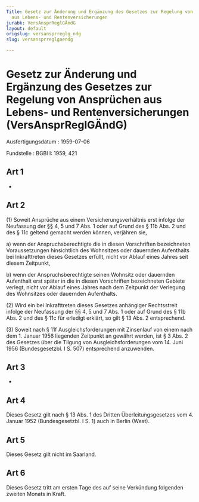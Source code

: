 ```yaml
---
Title: Gesetz zur Änderung und Ergänzung des Gesetzes zur Regelung von Ansprüchen
  aus Lebens- und Rentenversicherungen
jurabk: VersAnsprReglGÄndG
layout: default
origslug: versansprreglg_ndg
slug: versansprreglgaendg

---
```


# Gesetz zur Änderung und Ergänzung des Gesetzes zur Regelung von Ansprüchen aus Lebens- und Rentenversicherungen (VersAnsprReglGÄndG)

Ausfertigungsdatum
:   1959-07-06

Fundstelle
:   BGBl I: 1959, 421



## Art 1

-


## Art 2

(1) Soweit Ansprüche aus einem Versicherungsverhältnis erst infolge der Neufassung der §§
4,              5 und 7 Abs. 1 oder auf Grund des
§ 11b Abs. 2              und des § 11c geltend gemacht werden können, verjähren sie,

a)  wenn der Anspruchsberechtigte die in diesen Vorschriften bezeichneten Voraussetzungen hinsichtlich des Wohnsitzes oder dauernden Aufenthalts bei Inkrafttreten dieses Gesetzes erfüllt, nicht vor Ablauf eines Jahres seit diesem Zeitpunkt,


b)  wenn der Anspruchsberechtigte seinen Wohnsitz oder dauernden Aufenthalt erst später in die in diesen Vorschriften bezeichneten Gebiete verlegt, nicht vor Ablauf eines Jahres nach dem Zeitpunkt der Verlegung des Wohnsitzes oder dauernden Aufenthalts.




(2) Wird ein bei Inkrafttreten dieses Gesetzes anhängiger Rechtsstreit infolge der Neufassung der §§
4,              5 und 7 Abs. 1 oder auf Grund des
§ 11b Abs. 2              und des § 11c für erledigt erklärt, so gilt § 13 Abs. 2 entsprechend.

(3) Soweit nach
§ 11f              Ausgleichsforderungen mit Zinsenlauf von einem nach dem 1. Januar 1956 liegenden Zeitpunkt an gewährt werden, ist
§ 3 Abs. 2 des Gesetzes über die Tilgung von Ausgleichsforderungen vom 14. Juni 1956 (Bundesgesetzbl. I S. 507)              entsprechend anzuwenden.


## Art 3

-


## Art 4

Dieses Gesetz gilt nach § 13 Abs. 1 des Dritten Überleitungsgesetzes vom 4. Januar 1952 (Bundesgesetzbl. I S. 1) auch in Berlin (West).


## Art 5

Dieses Gesetz gilt nicht im Saarland.


## Art 6

Dieses Gesetz tritt am ersten Tage des auf seine Verkündung folgenden zweiten Monats in Kraft.

